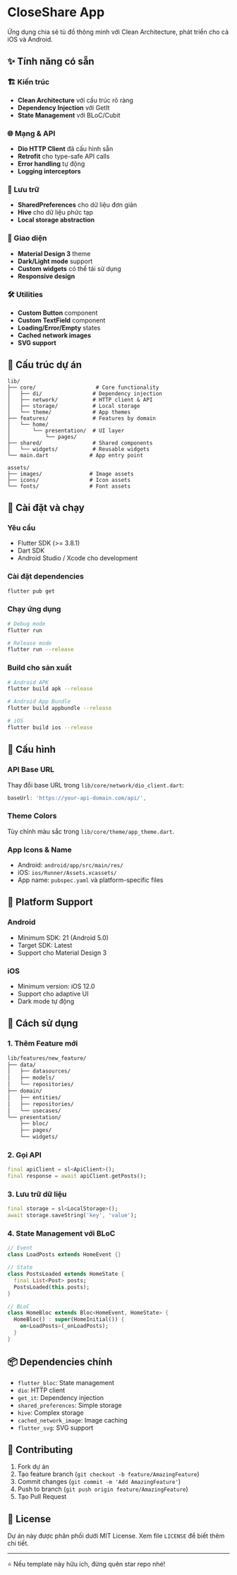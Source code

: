 # CloseShare App

Ứng dụng chia sẻ tủ đồ thông minh với Clean Architecture, phát triển cho cả iOS và Android.

## ✨ Tính năng có sẵn

### 🏗️ Kiến trúc
- **Clean Architecture** với cấu trúc rõ ràng
- **Dependency Injection** với GetIt
- **State Management** với BLoC/Cubit

### 🌐 Mạng & API
- **Dio HTTP Client** đã cấu hình sẵn
- **Retrofit** cho type-safe API calls
- **Error handling** tự động
- **Logging interceptors**

### 💾 Lưu trữ
- **SharedPreferences** cho dữ liệu đơn giản
- **Hive** cho dữ liệu phức tạp
- **Local storage abstraction**

### 🎨 Giao diện
- **Material Design 3** theme
- **Dark/Light mode** support
- **Custom widgets** có thể tái sử dụng
- **Responsive design**

### 🛠️ Utilities
- **Custom Button** component
- **Custom TextField** component
- **Loading/Error/Empty** states
- **Cached network images**
- **SVG support**

## 📁 Cấu trúc dự án

```
lib/
├── core/                   # Core functionality
│   ├── di/                # Dependency injection
│   ├── network/           # HTTP client & API
│   ├── storage/           # Local storage
│   └── theme/             # App themes
├── features/              # Features by domain
│   └── home/
│       └── presentation/  # UI layer
│           └── pages/
├── shared/                # Shared components
│   └── widgets/           # Reusable widgets
└── main.dart             # App entry point

assets/
├── images/               # Image assets
├── icons/                # Icon assets
└── fonts/                # Font assets
```

## 🚀 Cài đặt và chạy

### Yêu cầu
- Flutter SDK (>= 3.8.1)
- Dart SDK
- Android Studio / Xcode cho development

### Cài đặt dependencies
```bash
flutter pub get
```

### Chạy ứng dụng
```bash
# Debug mode
flutter run

# Release mode
flutter run --release
```

### Build cho sản xuất
```bash
# Android APK
flutter build apk --release

# Android App Bundle
flutter build appbundle --release

# iOS
flutter build ios --release
```

## 🔧 Cấu hình

### API Base URL
Thay đổi base URL trong `lib/core/network/dio_client.dart`:
```dart
baseUrl: 'https://your-api-domain.com/api/',
```

### Theme Colors
Tùy chỉnh màu sắc trong `lib/core/theme/app_theme.dart`.

### App Icons & Name
- Android: `android/app/src/main/res/`
- iOS: `ios/Runner/Assets.xcassets/`
- App name: `pubspec.yaml` và platform-specific files

## 📱 Platform Support

### Android
- Minimum SDK: 21 (Android 5.0)
- Target SDK: Latest
- Support cho Material Design 3

### iOS
- Minimum version: iOS 12.0
- Support cho adaptive UI
- Dark mode tự động

## 🎯 Cách sử dụng

### 1. Thêm Feature mới
```bash
lib/features/new_feature/
├── data/
│   ├── datasources/
│   ├── models/
│   └── repositories/
├── domain/
│   ├── entities/
│   ├── repositories/
│   └── usecases/
└── presentation/
    ├── bloc/
    ├── pages/
    └── widgets/
```

### 2. Gọi API
```dart
final apiClient = sl<ApiClient>();
final response = await apiClient.getPosts();
```

### 3. Lưu trữ dữ liệu
```dart
final storage = sl<LocalStorage>();
await storage.saveString('key', 'value');
```

### 4. State Management với BLoC
```dart
// Event
class LoadPosts extends HomeEvent {}

// State  
class PostsLoaded extends HomeState {
  final List<Post> posts;
  PostsLoaded(this.posts);
}

// BLoC
class HomeBloc extends Bloc<HomeEvent, HomeState> {
  HomeBloc() : super(HomeInitial()) {
    on<LoadPosts>(_onLoadPosts);
  }
}
```

## 📦 Dependencies chính

- `flutter_bloc`: State management
- `dio`: HTTP client
- `get_it`: Dependency injection  
- `shared_preferences`: Simple storage
- `hive`: Complex storage
- `cached_network_image`: Image caching
- `flutter_svg`: SVG support

## 🤝 Contributing

1. Fork dự án
2. Tạo feature branch (`git checkout -b feature/AmazingFeature`)
3. Commit changes (`git commit -m 'Add AmazingFeature'`)
4. Push to branch (`git push origin feature/AmazingFeature`)
5. Tạo Pull Request

## 📄 License

Dự án này được phân phối dưới MIT License. Xem file `LICENSE` để biết thêm chi tiết.

---

⭐ Nếu template này hữu ích, đừng quên star repo nhé!
